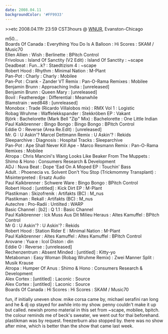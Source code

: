 ```yaml
---
date: 2008.04.11
backgroundColor: '#FF9933'
---
```


\>>etc 2008.04.11fr 23:59 CST3hours @ [WNUR](http://www.wnur.org/), Evanston-Chicago

m50...  
Boards Of Canada : Everything You Do Is A Balloon : Hi Scores : SKAM / Music70  
Ellen Allien : Wish : Berlinette : BPitch Control  
Frivolous : Island Of Sanctity (V2 Edit) : Island Of Sanctity : ~scape  
Deadbeat : Fun...k? : Staedtizism 4 : ~scape  
Robert Hood : Rhythm : Minimal Nation : M-Plant  
Pan-Pot : Charly : Charly : Mobilee  
Pan-Pot : Crank - Zander VT Remix : Pan-O-Rama Remixes : Mobilee  
Benjamin Brunn : Approaching India : \[unreleased\]  
Benjamin Brunn : Queen Mary : \[unreleased\]  
Bovil : Featheredge : Differential : Meanwhile  
Blamstrain : wed848 : \[unreleased\]  
Monobox : Trade (Ricardo Villalobos mix) : RMX Vol 1 : Logistic  
Robag Wruhme : Waffelekkspander : Stekkröben EP : Vakant  
Björk : Bachelorette (Mark Bell "Zip" Mix) : Bachelorette : One Little Indian  
Paul Kalkbrenner : Bingo Bongo : Bingo Bongo : BPitch Control  
Eddie O : Reverse (Area Re.Edit) : \[unreleased\]  
Mr. G : U Askin'? Marcel Dettmann Remix : U Askin'? : Rekids  
Sleeparchive : Diagnosis : Hospital Tracks : Sleeparchive  
Pan-Pot : Ape Shall Never Kill Ape - Marco Resmann Remix : Pan-O-Rama Remixes : Mobilee  
Atropa : Chris Mancini's Wang Looks Like Beaker From The Muppets : Shimo & Hono : Consumers Research & Development  
ADJ : Nuva Beat : Dope 'Ead On A Moped EP : Touchin' Bass  
Adult. : Phoenecia vs. Solvent Don't You Stop (Trickmommy Transplant) : Misinterpreted : Ersatz Audio  
Paul Kalkbrenner : Schwere Ware : Bingo Bongo : BPitch Control  
Robert Hood : \[untitled\] : Kick Dirt EP : M-Plant  
Plastikman : Skizofrenik : Artifakts (BC) : M\_nus  
Plastikman : Rekall : Artifakts (BC) : M\_nus  
Autechre : Pro-Radii : Untilted : WARP  
Basic Channel : \[b2\] : Q 1.1 : Basic Channel  
Paul Kalkbrenner : Ick Muss Aus Dit Milieu Heraus : Altes Kamuffel : BPitch Control  
Mr G : U Askin'? : U Askin'? : Rekids  
Robert Hood : Station Rider E : Minimal Nation : M-Plant  
Paul Kalkbrenner : Altes Kamuffel : Altes Kamuffel : BPitch Control  
Arovane : Yua:e : Icol Diston : din  
Eddie O : Reverse : \[unreleased\]  
Rechenzentrum : Absent Minded : \[untitled\] : Kitty-yo  
Metaboman : Easy Woman (Robag Wruhme Remix) : Zwei Manner Split : Musik Krause  
Atropa : Humper Of Anus : Shimo & Hono : Consumers Research & Development  
Alex Cortex : \[untitled\] : Laconic : Source  
Alex Cortex : \[untitled\] : Laconic : Source  
Boards Of Canada : Hi Scores : Hi Scores : SKAM / Music70  

fun, if initially uneven show. mike corsa came by, michael serafini ran long and he & dj op stayed for awhile into my show. penny couldn't make it up but called. newish promo material in this set from ~scape, mobilee, bpitch. the colour reminds me of beck's sweater, we went out for thai beforehand. plastikman was by request. freezerburn also stopped by. there was no show after mine, which is better than the show that came last week.